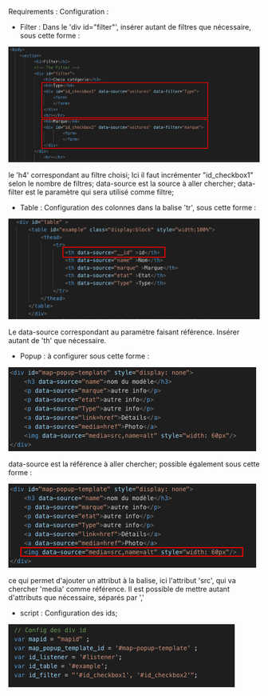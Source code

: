 Requirements :
Configuration :

- Filter :
Dans le 'div id="filter"', insérer autant de filtres que nécessaire, sous cette forme :

![img1](img/img1.png)

le 'h4' correspondant au filtre choisi;
Ici il faut incrémenter "id_checkbox1" selon le nombre de filtres;
data-source est la source à aller chercher;
data-filter est le paramètre qui sera utilisé comme filtre;
    
- Table :
Configuration des colonnes dans la balise 'tr', sous cette forme : 

![img2](img/img2.png)

Le data-source correspondant au paramètre faisant référence.
Insérer autant de 'th' que nécessaire.

- Popup : 
à configurer sous cette forme : 

![img3](img/img3.png)

data-source est la référence à aller chercher;
possible également sous cette forme :  

![img3](img/img3_2.png)

ce qui permet d'ajouter un attribut à la balise, ici l'attribut 'src', qui va chercher 'media' comme référence.
Il est possible de mettre autant d'attributs que nécessaire, séparés par ','

- script :
Configuration des ids;

![img4](img/img4.png)



